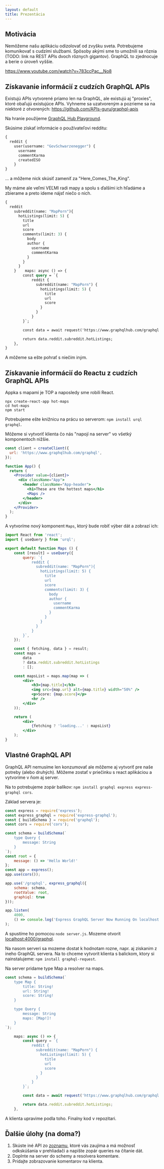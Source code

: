 ```yaml
---
layout: default
title: Prezentácia
---
```


## Motivácia

Nemôžeme našu aplikáciu odizolovať od zvyšku sveta. Potrebujeme komunikovať s cudzími službami. Spôsoby akými sme to umožnili sa rôznia (TODO: link na REST APIs dvoch rôznych gigantov). GraphQL to zjednocuje a berie o úroveň vyššie.

https://www.youtube.com/watch?v=783ccPac__No8

## Získavanie informácií z cudzích GraphQL APIs

Existujú APIs vytvorené priamo len na GraphQL, ale existujú aj "proxies", ktoré obaľujú existujúce APIs. Vyhneme sa uzatvoreným a pozrieme sa na niektoré z otvorených: https://github.com/APIs-guru/graphql-apis

Na hranie použijeme [GraphQL Hub Playground](https://www.graphqlhub.com/playground?query=%23%20Hit%20the%20Play%20button%20above!%0A%23%20Hit%20%22Docs%22%20on%20the%20right%20to%20explore%20the%20API%0A%0A%7B%0A%7D%0A).

Skúsime získať informácie o používateľovi redditu:

```graphql
{
  reddit {
    user(username: "GovSchwarzenegger") {
      username
      commentKarma
      createdISO
    }
}
```

... a môžeme nick skúsiť zameniť za "Here_Comes_The_King".

My máme ale veľmi VEĽMI radi mapy a spolu s ďalšími ich hľadáme a zbierame a preto ideme nájsť niečo o nich.


```graphql
{
  reddit 
    subreddit(name: "MapPorn"){
      hotListings(limit: 5) {
        title
        url
        score
        comments(limit: 3) {
          body
          author { 
            username
            commentKarma
          }
        }
      }
    }    maps: async () => {
        const query = `{
            reddit {
              subreddit(name: "MapPorn") {
                hotListings(limit: 5) {
                  title
                  url
                  score
                }
              }
            }
        }`;

        const data = await request('https://www.graphqlhub.com/graphql', query);

        return data.reddit.subreddit.hotListings;
    },
}
```

A môžeme sa ešte pohrať s niečím iným.

## Získavanie informácií do Reactu z cudzích GraphQL APIs 

Appka s mapami je TOP a naposledy sme robili React.

```
npx create-react-app hot-maps
cd hot-maps
npm start
```

Potrebujeme ešte knižnicu na prácu so serverom: `npm install urql graphql`.

Môžeme si vytvoriť klienta čo nás "napojí na server" vo všetký komponentoch nižšie.

```jsx
const client = createClient({
  url: 'https://www.graphqlhub.com/graphql',
});

function App() {
  return (
    <Provider value={client}>
      <div className="App">
        <header className="App-header">
          <h1>These are the hottest maps</h1>
          <Maps />
        </header>
      </div>
    </Provider>
  );
}
```

A vytvoríme nový komponent `Maps`, ktorý bude robiť výber dát a zobrazí ich:

```jsx
import React from 'react';
import { useQuery } from 'urql';

export default function Maps () {
    const [result] = useQuery({
        query: `{
            reddit {
              subreddit(name: "MapPorn"){
                hotListings(limit: 5) {
                  title
                  url
                  score
                  comments(limit: 3) {
                    body
                    author { 
                      username
                      commentKarma
                    }
                  }
                }
              }
            }
        }`,
    });

    const { fetching, data } = result;
    const maps =
        data
        ? data.reddit.subreddit.hotListings
        : [];

    const mapsList = maps.map(map => (
        <div>
            <h3>{map.title}</h3>
            <img src={map.url} alt={map.title} width="50%" />
            <p>Score: {map.score}</p>
            <hr />
        </div>
    ));

    return (
        <div>
            {fetching ? 'loading...' : mapsList}
        </div>
    );
}
```

## Vlastné GraphQL API

GraphQL API nemusíme len konzumovať ale môžeme aj vytvoriť pre naše potreby (alebo druhých). Môžeme zostať v priečinku s react aplikáciou a vytvoríme v ňom aj server.

Na to potrebujeme zopár balíkov: `npm install graphql express express-graphql cors`.

Základ servera je:

```js
const express = require('express');
const express_graphql = require('express-graphql');
const { buildSchema } = require('graphql');
const cors = require('cors');

const schema = buildSchema(`
    type Query {
        message: String
    }
`);
const root = {
    message: () => 'Hello World!'
};
const app = express();
app.use(cors());

app.use('/graphql', express_graphql({
    schema: schema,
    rootValue: root,
    graphiql: true
}));

app.listen(
    4000,
    () => console.log('Express GraphQL Server Now Running On localhost:4000/graphql'),
);
```

A spustíme ho pomocou `node server.js`. Mozeme otvorit [localhost:4000/graphql](http://localhost:4000/graphql).

Na nasom serveri sa mozeme dostat k hodnotam rozne, napr. aj ziskanim z ineho GraphQL servera. Na to chceme vytvorit klienta s balickom, ktory si nainstalujeme: `npm install graphql-request`.

Na server pridame type Map a resolver na maps.

```js
const schema = buildSchema(`
    type Map {
        title: String!
        url: String!
        score: String!
    }

    type Query {
        message: String
        maps: [Map!]!
    }
`);
```


```js
    maps: async () => {
        const query = `{
            reddit {
              subreddit(name: "MapPorn") {
                hotListings(limit: 5) {
                  title
                  url
                  score
                }
              }
            }
        }`;

        const data = await request('https://www.graphqlhub.com/graphql', query);

        return data.reddit.subreddit.hotListings;
    },
```

A klienta upravime podla toho. Finalny kod v repozitari.

## Ďalšie úlohy (na doma?)

1. Skúste iné API zo [zoznamu](https://github.com/APIs-guru/graphql-apis), ktoré vás zaujíma a má možnosť odkskúšania v prehliadači a napíšte zopár queries na čítanie dát.
2. Doplnte na server do schemy a resolvera komentare.
3. Pridajte zobrazovanie komentarov na klienta.
